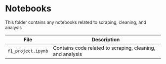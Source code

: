 # Notebooks

This folder contains any notebooks related to scraping, cleaning, and analysis

| File               | Description                                               |
| ------------------ | --------------------------------------------------------- |
| `f1_project.ipynb` | Contains code related to scraping, cleaning, and analysis |
